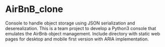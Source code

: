 # AirBnB_clone
Console to handle object storage using JSON serialization and deserealization. This is a team project to develop a Python3 console that emulates the AirBnb object management. Include directory with static web pages for desktop and mobile first version with ARIA implementation.
